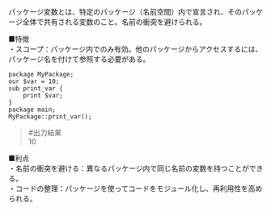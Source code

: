 パッケージ変数とは、特定のパッケージ（名前空間）内で宣言され、そのパッケージ全体で共有される変数のこと。名前の衝突を避けられる。  
  
■特徴  
・スコープ：パッケージ内でのみ有効。他のパッケージからアクセスするには、パッケージ名を付けて参照する必要がある。
```
package MyPackage;
our $var = 10;
sub print_var {
    print $var;
}
package main;
MyPackage::print_var();
```
>#出力結果  
10
>
■利点  
・名前の衝突を避ける：異なるパッケージ内で同じ名前の変数を持つことができる。  
・コードの整理：パッケージを使ってコードをモジュール化し、再利用性を高められる。  
